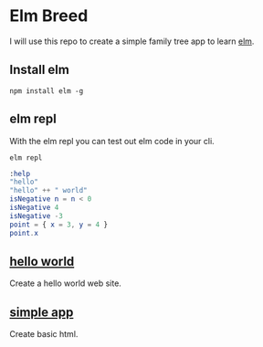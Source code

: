 # Elm Breed

I will use this repo to create a simple family tree app to learn [elm](http://elm-lang.org/).

## Install elm

```shell
npm install elm -g
```

## elm repl

With the elm repl you can test out elm code in your cli.

```shell
elm repl
```

```elm
:help
"hello"
"hello" ++ " world"
isNegative n = n < 0
isNegative 4
isNegative -3
point = { x = 3, y = 4 }
point.x
```

## [hello world](hello-world)

Create a hello world web site.

## [simple app](simple-app)

Create basic html.